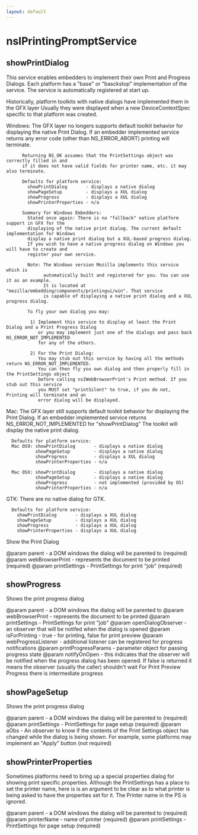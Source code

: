```yaml
---
layout: default
---
```


# nsIPrintingPromptService #

## showPrintDialog ##

 This service enables embedders to implement their own Print and Progress Dialogs.
 Each platform has a "base" or "basckstop" implementation of the service. The 
 service is automatically registered at start up.

 Historically, platform toolkits with native dialogs have implemented them in the GFX layer
 Usually they were displayed when a new DeviceContextSpec specific to that platform
 was created.

 Windows: The GFX layer no longers supports default toolkit behavior for displaying the 
          native Print Dialog.
          If an embedder implemented service returns any error code (other than NS_ERROR_ABORT)
          printing will terminate.

          Returning NS_OK assumes that the PrintSettings object was correctly filled in and
          if it does not have valid fields for printer name, etc. it may also terminate.

          Defaults for platform service:           
            showPrintDialog       - displays a native dialog
            showPageSetup         - displays a XUL dialog
            showProgress          - displays a XUL dialog
            showPrinterProperties - n/a

          Summary for Windows Embedders:
            Stated once again: There is no "fallback" native platform support in GFX for the
            displaying of the native print dialog. The current default implementation for Windows
            display a native print dialog but a XUL-based progress dialog.
            If you wish to have a native progress dialog on Windows you will have to create and 
            register your own service.
 
            Note: The Windows version Mozilla implements this service which is 
                  automatically built and registered for you. You can use it as an example.
                  It is located at "mozilla/embedding/components/printingui/win". That service
                  is capable of displaying a native print dialog and a XUL progress dialog.

            To fly your own dialog you may:

             1) Implement this service to display at least the Print Dialog and a Print Progress Dialog
                or you may implement just one of the dialogs and pass back NS_ERROR_NOT_IMPLEMENTED
                for any of the others.

             2) For the Print Dialog:
                You may stub out this service by having all the methods return NS_ERROR_NOT_IMPLEMENTED.
                You can then fly you own dialog and then properly fill in the PrintSettings object
                before calling nsIWebBrowserPrint's Print method. If you stub out this service  
                you MUST set "printSilent" to true, if you do not, Printing will terminate and an 
                error dialog will be displayed.

 Mac: The GFX layer still supports default toolkit behavior for displaying the Print Dialog.
      If an embedder implemented service returns NS_ERROR_NOT_IMPLEMENTED for "showPrintDialog"
      The toolkit will display the native print dialog.

      Defaults for platform service:           
      Mac OS9: showPrintDialog       - displays a native dialog
               showPageSetup         - displays a native dialog
               showProgress          - displays a XUL dialog
               showPrinterProperties - n/a
               
      Mac OSX: showPrintDialog       - displays a native dialog
               showPageSetup         - displays a native dialog
               showProgress          - not implemented (provided by OS)
               showPrinterProperties - n/a
               
 GTK: There are no native dialog for GTK.

      Defaults for platform service:           
        showPrintDialog       - displays a XUL dialog
        showPageSetup         - displays a XUL dialog
        showProgress          - displays a XUL dialog
        showPrinterProperties - displays a XUL dialog



 Show the Print Dialog 

 @param parent - a DOM windows the dialog will be parented to (required)
 @param webBrowserPrint - represents the document to be printed (required)
 @param printSettings - PrintSettings for print "job" (required)



## showProgress ##

 Shows the print progress dialog

 @param parent - a DOM windows the dialog will be parented to
 @param webBrowserPrint - represents the document to be printed
 @param printSettings - PrintSettings for print "job"
 @param openDialogObserver - an observer that will be notifed when the dialog is opened
 @param isForPrinting - true - for printing, false for print preview
 @param webProgressListener - additional listener can be registered for progress notifications
 @param printProgressParams - parameter object for passing progress state
 @param notifyOnOpen - this indicates that the observer will be notified when the progress
                       dialog has been opened. If false is returned it means the observer
                       (usually the caller) shouldn't wait
                       For Print Preview Progress there is intermediate progress


## showPageSetup ##

 Shows the print progress dialog

 @param parent - a DOM windows the dialog will be parented to (required)
 @param printSettings - PrintSettings for page setup (required)
 @param aObs - An observer to know if the contents of the Print Settings 
               object has changed while the dialog is being shown. 
               For example, some platforms may implement an "Apply" button (not required)


## showPrinterProperties ##

 Sometimes platforms need to bring up a special properties dialog for showing
 print specific properties. Although the PrintSettings has a place to set the 
 printer name, here is is an argument to be clear as to what printer is being
 asked to have the properties set for it. The Printer name in the PS is ignored.

 @param parent - a DOM windows the dialog will be parented to (required)
 @param printerName - name of printer (required)
 @param printSettings - PrintSettings for page setup (required)

